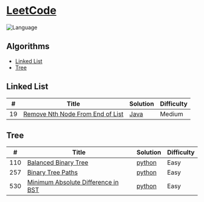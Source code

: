 # [LeetCode](https://leetcode.com/problemset/algorithms/)
![Language](https://img.shields.io/badge/language-Python%20%2F%20Java%20-orange.svg)

## Algorithms

* [Linked List](https://github.com/artekr/LeetCode#linked-list)
* [Tree](https://github.com/artekr/LeetCode#tree)

## Linked List

|  #  | Title           |  Solution       | Difficulty    |
|-----|---------------- | --------------- | ------------- |
19 | [Remove Nth Node From End of List](https://leetcode.com/problems/remove-nth-node-from-end-of-list) | [Java](./algorithms/java/src/LinkedList/_19_Remove_Nth_Node_From_End_of_List) | Medium |

## Tree

|  #  | Title           |  Solution       | Difficulty    |
|-----|---------------- | --------------- | ------------- |
110 | [Balanced Binary Tree](https://leetcode.com/problems/balanced-binary-tree) | [python](./algorithms/python/BalancedBinaryTree) | Easy |
257 | [Binary Tree Paths](https://leetcode.com/problems/binary-tree-paths) | [python](./algorithms/python/BinaryTreePaths) | Easy |
530 | [Minimum Absolute Difference in BST](https://leetcode.com/problems/minimum-absolute-difference-in-bst) | [python](./algorithms/python) | Easy |